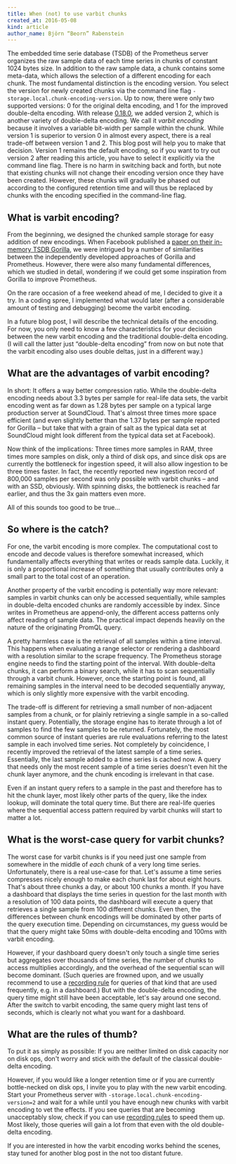 ```yaml
---
title: When (not) to use varbit chunks
created_at: 2016-05-08
kind: article
author_name: Björn “Beorn” Rabenstein
---
```


The embedded time serie database (TSDB) of the Prometheus server organizes the
raw sample data of each time series in chunks of constant 1024 bytes size. In
addition to the raw sample data, a chunk contains some meta-data, which allows
the selection of a different encoding for each chunk. The most fundamental
distinction is the encoding version. You select the version for newly created
chunks via the command line flag `-storage.local.chunk-encoding-version`. Up to
now, there were only two supported versions: 0 for the original delta encoding,
and 1 for the improved double-delta encoding. With release
[0.18.0](https://github.com/prometheus/prometheus/releases/tag/0.18.0), we
added version 2, which is another variety of double-delta encoding. We call it
_varbit encoding_ because it involves a variable bit-width per sample within
the chunk. While version 1 is superior to version 0 in almost every aspect,
there is a real trade-off between version 1 and 2. This blog post will help you
to make that decision. Version 1 remains the default encoding, so if you want
to try out version 2 after reading this article, you have to select it
explicitly via the command line flag. There is no harm in switching back and
forth, but note that existing chunks will not change their encoding version
once they have been created. However, these chunks will gradually be phased out
according to the configured retention time and will thus be replaced by chunks
with the encoding specified in the command-line flag.

<!-- more -->

## What is varbit encoding?

From the beginning, we designed the chunked sample storage for easy addition of
new encodings. When Facebook published a
[paper on their in-memory TSDB Gorilla](http://www.vldb.org/pvldb/vol8/p1816-teller.pdf),
we were intrigued by a number of similarities between the independently
developed approaches of Gorilla and Prometheus. However, there were also many
fundamental differences, which we studied in detail, wondering if we could get
some inspiration from Gorilla to improve Prometheus.

On the rare occasion of a free weekend ahead of me, I decided to give it a
try. In a coding spree, I implemented what would later (after a considerable
amount of testing and debugging) become the varbit encoding.

In a future blog post, I will describe the technical details of the
encoding. For now, you only need to know a few characteristics for your
decision between the new varbit encoding and the traditional double-delta
encoding. (I will call the latter just “double-delta encoding” from now on but
note that the varbit encoding also uses double deltas, just in a different
way.)

## What are the advantages of varbit encoding?

In short: It offers a way better compression ratio. While the double-delta
encoding needs about 3.3 bytes per sample for real-life data sets, the varbit
encoding went as far down as 1.28 bytes per sample on a typical large
production server at SoundCloud. That's almost three times more space efficient
(and even slightly better than the 1.37 bytes per sample reported for Gorilla –
but take that with a grain of salt as the typical data set at SoundCloud might
look different from the typical data set at Facebook).

Now think of the implications: Three times more samples in RAM, three times
more samples on disk, only a third of disk ops, and since disk ops are
currently the bottleneck for ingestion speed, it will also allow ingestion to
be three times faster. In fact, the recently reported new ingestion record of
800,000 samples per second was only possible with varbit chunks – and with an
SSD, obviously. With spinning disks, the bottleneck is reached far earlier, and
thus the 3x gain matters even more.

All of this sounds too good to be true…

## So where is the catch?

For one, the varbit encoding is more complex. The computational cost to encode
and decode values is therefore somewhat increased, which fundamentally affects
everything that writes or reads sample data. Luckily, it is only a proportional
increase of something that usually contributes only a small part to the total
cost of an operation.

Another property of the varbit encoding is potentially way more relevant:
samples in varbit chunks can only be accessed sequentially, while samples in
double-delta encoded chunks are randomly accessible by index. Since writes in
Prometheus are append-only, the different access patterns only affect reading
of sample data. The practical impact depends heavily on the nature of the
originating PromQL query.

A pretty harmless case is the retrieval of all samples within a time
interval. This happens when evaluating a range selector or rendering a
dashboard with a resolution similar to the scrape frequency. The Prometheus
storage engine needs to find the starting point of the interval. With
double-delta chunks, it can perform a binary search, while it has to scan
sequentially through a varbit chunk. However, once the starting point is found,
all remaining samples in the interval need to be decoded sequentially anyway,
which is only slightly more expensive with the varbit encoding.

The trade-off is different for retrieving a small number of non-adjacent
samples from a chunk, or for plainly retrieving a single sample in a so-called
instant query. Potentially, the storage engine has to iterate through a lot of
samples to find the few samples to be returned. Fortunately, the most common
source of instant queries are rule evaluations referring to the latest sample
in each involved time series. Not completely by coincidence, I recently
improved the retrieval of the latest sample of a time series. Essentially, the
last sample added to a time series is cached now. A query that needs only the
most recent sample of a time series doesn't even hit the chunk layer anymore,
and the chunk encoding is irrelevant in that case.

Even if an instant query refers to a sample in the past and therefore has to
hit the chunk layer, most likely other parts of the query, like the index
lookup, will dominate the total query time. But there are real-life queries
where the sequential access pattern required by varbit chunks will start to
matter a lot.

## What is the worst-case query for varbit chunks?

The worst case for varbit chunks is if you need just one sample from somewhere
in the middle of _each_ chunk of a very long time series. Unfortunately, there
is a real use-case for that. Let's assume a time series compresses nicely
enough to make each chunk last for about eight hours. That's about three chunks
a day, or about 100 chunks a month. If you have a dashboard that displays the
time series in question for the last month with a resolution of 100 data
points, the dashboard will execute a query that retrieves a single sample from
100 different chunks. Even then, the differences between chunk encodings will
be dominated by other parts of the query execution time. Depending on
circumstances, my guess would be that the query might take 50ms with
double-delta encoding and 100ms with varbit encoding.

However, if your dashboard query doesn't only touch a single time series but
aggregates over thousands of time series, the number of chunks to access
multiplies accordingly, and the overhead of the sequential scan will become
dominant. (Such queries are frowned upon, and we usually recommend to use a
[recording rule](https://prometheus.io/docs/querying/rules/#recording-rules)
for queries of that kind that are used frequently, e.g. in a dashboard.)  But
with the double-delta encoding, the query time might still have been
acceptable, let's say around one second. After the switch to varbit encoding,
the same query might last tens of seconds, which is clearly not what you want
for a dashboard.

## What are the rules of thumb?

To put it as simply as possible: If you are neither limited on disk capacity
nor on disk ops, don't worry and stick with the default of the classical
double-delta encoding.

However, if you would like a longer retention time or if you are currently
bottle-necked on disk ops, I invite you to play with the new varbit
encoding. Start your Prometheus server with
`-storage.local.chunk-encoding-version=2` and wait for a while until you have
enough new chunks with varbit encoding to vet the effects. If you see queries
that are becoming unacceptably slow, check if you can use
[recording rules](https://prometheus.io/docs/querying/rules/#recording-rules)
to speed them up. Most likely, those queries will gain a lot from that even
with the old double-delta encoding.

If you are interested in how the varbit encoding works behind the scenes, stay
tuned for another blog post in the not too distant future.
